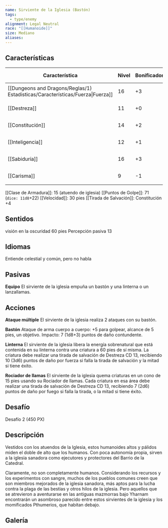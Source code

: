 ```yaml
---
name: Sirviente de la Iglesia (Bastón)
tags:
  - type/enemy
alignment: Legal Neutral
race: "[[Humanoide]]"
size: Mediano
aliases:
---
```


## Características

| Característica                                                                 | Nivel | Bonificador | Lanzar dado      |
| ------------------------------------------------------------------------------ | ----- | ----------- | ---------------- |
| [[Dungeons and Dragons/Reglas/1) Estadisticas/Características/Fuerza\|Fuerza]] | 16    | +3          | `dice: 1d20 + 0` |
| [[Destreza]]                                                                   | 11    | +0          | `dice: 1d20 + 0` |
| [[Constitución]]                                                               | 14    | +2          | `dice: 1d20 + 0` |
| [[Inteligencia]]                                                               | 12    | +1          | `dice: 1d20 + 0` |
| [[Sabiduría]]                                                                  | 16    | +3          | `dice: 1d20 + 0` |
| [[Carisma]]                                                                    | 9     | -1          | `dice: 1d20 + 0` |

[[Clase de Armadura]]: 15 (atuendo de iglesia)
[[Puntos de Golpe]]: 71 (`dice: 11d8`+22)
[[Velocidad]]: 30 pies
[[Tirada de Salvación]]: Constitución +4

## Sentidos

 visión en la oscuridad 60 pies
 Percepción pasiva 13

## Idiomas

Entiende celestial y común, pero no habla

## Pasivas

**Equipo**
El sirviente de la iglesia empuña un bastón y una linterna o un lanzallamas.

## Acciones

**Ataque múltiple**
El sirviente de la iglesia realiza 2 ataques con su bastón.

**Bastón**
Ataque de arma cuerpo a cuerpo: +5 para golpear, alcance de 5 pies, un objetivo.
Impacto: 7 (1d8+3) puntos de daño contundente.

**Linterna**
El sirviente de la iglesia libera la energía sobrenatural que está contenida en su linterna contra una criatura a 60 pies de sí misma.
La criatura debe realizar una tirada de salvación de Destreza CD 13, recibiendo 10 (3d6) puntos de daño por fuerza si falla la tirada de salvación y la mitad si tiene éxito.

**Rociador de llamas**
El sirviente de la iglesia quema criaturas en un cono de 15 pies usando su Rociador de llamas. Cada criatura en esa área debe realizar una tirada de salvación de Destreza CD 13, recibiendo 7 (2d6) puntos de daño por fuego si falla la tirada, o la mitad si tiene éxito.

## Desafío

Desafío 2 (450 PX)

## Descripción

Vestidos con los atuendos de la Iglesia, estos humanoides altos y pálidos miden el doble de alto que los humanos. Con poca autonomía propia, sirven a la iglesia sanadora como ejecutores y protectores del Barrio de la Catedral.

Claramente, no son completamente humanos. Considerando los recursos y los experimentos con sangre, muchos de los pueblos comunes creen que son miembros mejorados de la iglesia sanadora, más aptos para la lucha contra la plaga de las bestias y otros hilos de la iglesia. Pero aquellos que se atrevieron a aventurarse en las antiguas mazmorras bajo Yharnam encontrarán un asombroso parecido entre estos sirvientes de la iglesia y los momificados Pthumerios, que habitan debajo.

## Galería
